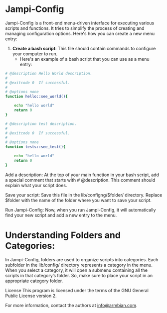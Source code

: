 # Jampi-Config

Jampi-Config is a front-end menu-driven interface for executing various scripts and functions. It tries to simplify the process of creating and managing configuration options. Here's how you can create a new menu entry:

1. **Create a bash script**: This file should contain commands to configure your computer to run.
    - Here's an example of a bash script that you can use as a menu entry:

```bash
# @description Hello World description.
#
# @exitcode 0  If successful.
#
# @options none
function hello::see_world(){

	echo "hello world"
    return 0
}

# @description test description.
#
# @exitcode 0  If successful.
#
# @options none
function tests::see_test(){

	echo "hello world"
    return 0
}
```
Add a description: At the top of your main function in your bash script, add a special comment that starts with # @description. This comment should explain what your script does.

Save your script: Save this file in the lib/configng/$folder/ directory. Replace $folder with the name of the folder where you want to save your script.

Run Jampi-Config: Now, when you run Jampi-Config, it will automatically find your new script and add a new entry to the menu.

# Understanding Folders and Categories: 

In Jampi-Config, folders are used to organize scripts into categories. Each subfolder in the lib/config/ directory represents a category in the menu. When you select a category, it will open a submenu containing all the scripts in that category’s folder. So, make sure to place your script in an appropriate category folder.


License
This program is licensed under the terms of the GNU General Public License version 2.

For more information, contact the authors at info@armbian.com.
